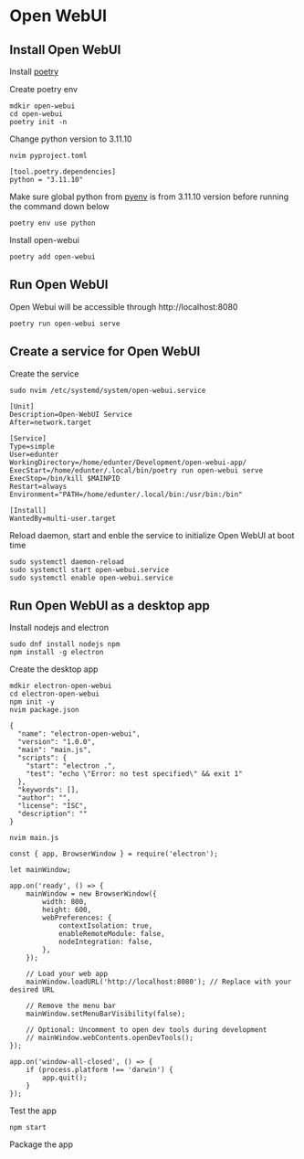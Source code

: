 # Open WebUI

## Install Open WebUI
Install [poetry](https://github.com/EDUnter/development-enviroment/blob/main/poetry/readme.md)

Create poetry env
```
mdkir open-webui
cd open-webui
poetry init -n
```

Change python version to 3.11.10
```
nvim pyproject.toml
```
```
[tool.poetry.dependencies]
python = "3.11.10"
```

Make sure global python from [pyenv](https://github.com/EDUnter/development-enviroment/blob/main/python/readme.md) is from 3.11.10 version before running the command down below
```
poetry env use python
```

Install open-webui
```
poetry add open-webui
```

## Run Open WebUI
Open Webui will be accessible through http://localhost:8080
```
poetry run open-webui serve
```

## Create a service for Open WebUI
Create the service
```
sudo nvim /etc/systemd/system/open-webui.service
```
```
[Unit]
Description=Open-WebUI Service
After=network.target

[Service]
Type=simple
User=edunter
WorkingDirectory=/home/edunter/Development/open-webui-app/
ExecStart=/home/edunter/.local/bin/poetry run open-webui serve
ExecStop=/bin/kill $MAINPID
Restart=always
Environment="PATH=/home/edunter/.local/bin:/usr/bin:/bin"

[Install]
WantedBy=multi-user.target
```

Reload daemon, start and enble the service to initialize Open WebUI at boot time 
```
sudo systemctl daemon-reload
sudo systemctl start open-webui.service
sudo systemctl enable open-webui.service
```

## Run Open WebUI as a desktop app
Install nodejs and electron
```
sudo dnf install nodejs npm
npm install -g electron
```

Create the desktop app
```
mdkir electron-open-webui
cd electron-open-webui
npm init -y
nvim package.json
```
```
{
  "name": "electron-open-webui",
  "version": "1.0.0",
  "main": "main.js",
  "scripts": {
    "start": "electron .",
    "test": "echo \"Error: no test specified\" && exit 1"
  },
  "keywords": [],
  "author": "",
  "license": "ISC",
  "description": ""
}
```
```
nvim main.js
```
```
const { app, BrowserWindow } = require('electron');

let mainWindow;

app.on('ready', () => {
    mainWindow = new BrowserWindow({
        width: 800,
        height: 600,
        webPreferences: {
            contextIsolation: true,
            enableRemoteModule: false,
            nodeIntegration: false,
        },
    });

    // Load your web app
    mainWindow.loadURL('http://localhost:8080'); // Replace with your desired URL

    // Remove the menu bar
    mainWindow.setMenuBarVisibility(false);

    // Optional: Uncomment to open dev tools during development
    // mainWindow.webContents.openDevTools();
});

app.on('window-all-closed', () => {
    if (process.platform !== 'darwin') {
        app.quit();
    }
});
```

Test the app
```
npm start
```

Package the app

